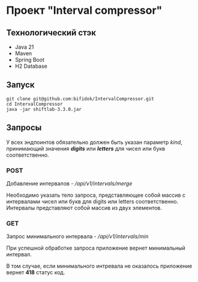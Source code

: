 # Проект "Interval compressor"
## Технологический стэк
- Java 21
- Maven
- Spring Boot
- H2 Database
## Запуск
```
git clone git@github.com:bifidok/IntervalCompressor.git
cd IntervalCompressor
java -jar shiftlab-3.3.0.jar
```
## Запросы
У всех эндпоинтов обязательно должен быть указан параметр <i>kind</i>, принимающий значения <b><i>digits</i></b> или <b><i>letters</i></b> для чисел или букв соответственно.
### POST
Добавление интервалов - <i>/api/v1/intervals/merge</i>

Необходимо указать тело запроса, представляющее собой массив с интервалами чисел или букв для digits или letters соответственно. Интервалы представляют собой массив из двух элементов.

### GET
Запрос минимального интервала - <i>/api/v1/intervals/min</i>

При успешной обработке запроса приложение вернет минимальный интервал.

В том случае, если минимального интревала не оказалось приложение вернет <b>418</b> статус код.
